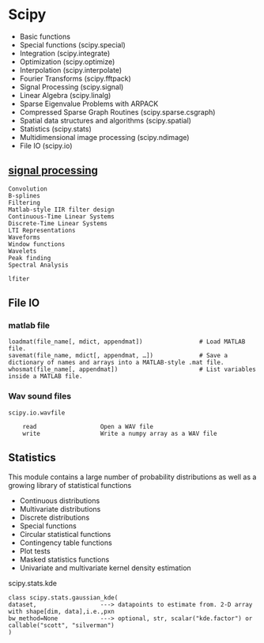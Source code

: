 # Scipy

- Basic functions
- Special functions (scipy.special)
- Integration (scipy.integrate)
- Optimization (scipy.optimize)
- Interpolation (scipy.interpolate)
- Fourier Transforms (scipy.fftpack)
- Signal Processing (scipy.signal)
- Linear Algebra (scipy.linalg)
- Sparse Eigenvalue Problems with ARPACK
- Compressed Sparse Graph Routines (scipy.sparse.csgraph)
- Spatial data structures and algorithms (scipy.spatial)
- Statistics (scipy.stats)
- Multidimensional image processing (scipy.ndimage)
- File IO (scipy.io)
## [signal processing](https://docs.scipy.org/doc/scipy/reference/signal.html)
```
Convolution
B-splines
Filtering
Matlab-style IIR filter design
Continuous-Time Linear Systems
Discrete-Time Linear Systems
LTI Representations
Waveforms
Window functions
Wavelets
Peak finding
Spectral Analysis
```

```
lfiter
```




## File IO
### matlab file
```
loadmat(file_name[, mdict, appendmat])                # Load MATLAB file.
savemat(file_name, mdict[, appendmat, …])             # Save a dictionary of names and arrays into a MATLAB-style .mat file.
whosmat(file_name[, appendmat])                       # List variables inside a MATLAB file.
```
### Wav sound files 
```
scipy.io.wavfile

    read                  Open a WAV file
    write                 Write a numpy array as a WAV file
```




## Statistics
This module contains a large number of probability distributions as well as a growing library of statistical functions
- Continuous distributions
- Multivariate distributions
- Discrete distributions
- Special functions
- Circular statistical functions
- Contingency table functions
- Plot tests
- Masked statistics functions
- Univariate and multivariate kernel density estimation

scipy.stats.kde
```
class scipy.stats.gaussian_kde(
dataset,                  ---> datapoints to estimate from. 2-D array with shape[dim, data],i.e.,pxn
bw_method=None            ---> optional, str, scalar("kde.factor") or callable("scott", "silverman")
)
```

